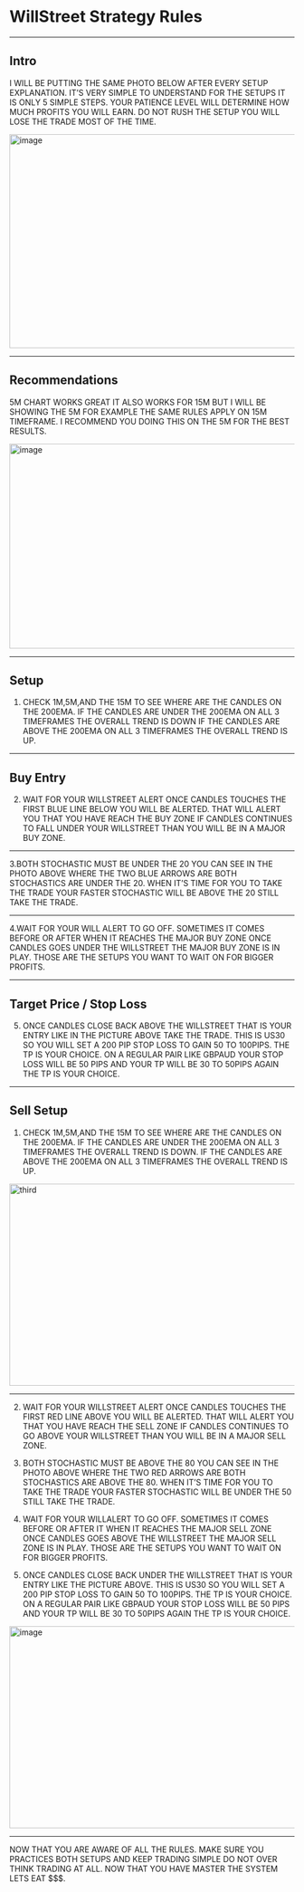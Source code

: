 # WillStreet Strategy Rules

--------------------------------------------------

## Intro

I WILL BE PUTTING THE SAME
PHOTO BELOW AFTER EVERY
SETUP EXPLANATION. IT’S
VERY SIMPLE TO UNDERSTAND
FOR THE SETUPS IT IS ONLY 5
SIMPLE STEPS. YOUR PATIENCE
LEVEL WILL DETERMINE HOW
MUCH PROFITS YOU WILL
EARN. DO NOT RUSH THE
SETUP YOU WILL LOSE THE
TRADE MOST OF THE TIME.

<img width="667" height="378" alt="image" src="https://github.com/user-attachments/assets/c95972bd-339d-49b7-a802-f2d9f5fa9f08" />

--------------------------------------------------

## Recommendations

5M CHART WORKS GREAT IT
ALSO WORKS FOR 15M BUT I
WILL BE SHOWING THE 5M
FOR EXAMPLE THE SAME
RULES APPLY ON 15M
TIMEFRAME. I RECOMMEND
YOU DOING THIS ON THE 5M
FOR THE BEST RESULTS.

<img width="633" height="362" alt="image" src="https://github.com/user-attachments/assets/cc1d0297-ffd5-4b94-a215-3d71210e458e" />

--------------------------------------------------

## Setup

1. CHECK 1M,5M,AND THE
15M TO SEE WHERE ARE
THE CANDLES ON THE
200EMA. IF THE CANDLES
ARE UNDER THE 200EMA
ON ALL 3 TIMEFRAMES THE
OVERALL TREND IS DOWN
IF THE CANDLES ARE
ABOVE THE 200EMA ON
ALL 3 TIMEFRAMES THE
OVERALL TREND IS UP.

--------------------------------------------------

## Buy Entry

2. WAIT FOR YOUR
WILLSTREET ALERT ONCE
CANDLES TOUCHES THE
FIRST BLUE LINE BELOW
YOU WILL BE ALERTED.
THAT WILL ALERT YOU
THAT YOU HAVE REACH
THE BUY ZONE IF CANDLES
CONTINUES TO FALL UNDER
YOUR WILLSTREET THAN
YOU WILL BE IN A
MAJOR BUY ZONE.

--------------------------------------------------

3.BOTH STOCHASTIC MUST BE
UNDER THE 20 YOU CAN SEE IN
THE PHOTO ABOVE WHERE
THE TWO BLUE ARROWS ARE
BOTH STOCHASTICS ARE
UNDER THE 20. WHEN IT’S
TIME FOR YOU TO TAKE THE
TRADE YOUR FASTER
STOCHASTIC WILL BE ABOVE
THE 20 STILL TAKE THE TRADE.

--------------------------------------------------

4.WAIT FOR YOUR WILL ALERT
TO GO OFF. SOMETIMES IT
COMES BEFORE OR AFTER
WHEN IT REACHES THE MAJOR
BUY ZONE ONCE CANDLES
GOES UNDER THE WILLSTREET
THE MAJOR BUY ZONE IS IN
PLAY. THOSE ARE THE SETUPS
YOU WANT TO WAIT ON FOR
BIGGER PROFITS.

--------------------------------------------------

## Target Price / Stop Loss

5. ONCE CANDLES CLOSE BACK
ABOVE THE WILLSTREET THAT
IS YOUR ENTRY LIKE IN THE
PICTURE ABOVE TAKE THE
TRADE. THIS IS US30 SO YOU
WILL SET A 200 PIP STOP LOSS
TO GAIN 50 TO 100PIPS. THE
TP IS YOUR CHOICE. ON A
REGULAR PAIR LIKE GBPAUD
YOUR STOP LOSS WILL BE 50
PIPS AND YOUR TP WILL BE 30
TO 50PIPS AGAIN THE TP IS
YOUR CHOICE.

--------------------------------------------------

## Sell Setup

1. CHECK 1M,5M,AND THE
15M TO SEE WHERE ARE
THE CANDLES ON THE
200EMA. IF THE CANDLES
ARE UNDER THE 200EMA
ON ALL 3 TIMEFRAMES THE
OVERALL TREND IS DOWN.
IF THE CANDLES ARE
ABOVE THE 200EMA ON
ALL 3 TIMEFRAMES THE
OVERALL TREND IS UP.

<img width="628" height="357" alt="third" src="https://github.com/user-attachments/assets/c7461a55-5220-4307-bfd3-cbd1064b3ea8" />

--------------------------------------------------

2. WAIT FOR YOUR
WILLSTREET ALERT ONCE
CANDLES TOUCHES THE
FIRST RED LINE ABOVE YOU
WILL BE ALERTED. THAT
WILL ALERT YOU THAT YOU
HAVE REACH THE SELL
ZONE IF CANDLES
CONTINUES TO GO ABOVE
YOUR WILLSTREET THAN
YOU WILL BE IN A MAJOR
SELL ZONE.

3. BOTH STOCHASTIC MUST
BE ABOVE THE 80 YOU CAN
SEE IN THE PHOTO ABOVE
WHERE THE TWO RED
ARROWS ARE BOTH
STOCHASTICS ARE ABOVE
THE 80. WHEN IT’S TIME
FOR YOU TO TAKE THE
TRADE YOUR FASTER
STOCHASTIC WILL BE
UNDER THE 50 STILL TAKE
THE TRADE.

4. WAIT FOR YOUR
WILLALERT TO GO OFF.
SOMETIMES IT  COMES
BEFORE OR AFTER IT WHEN
IT REACHES THE MAJOR
SELL ZONE ONCE CANDLES
GOES ABOVE THE
WILLSTREET THE MAJOR
SELL ZONE IS IN PLAY.
THOSE ARE THE SETUPS
YOU WANT TO WAIT ON
FOR BIGGER PROFITS.


5. ONCE CANDLES CLOSE
BACK UNDER THE
WILLSTREET THAT IS YOUR
ENTRY LIKE THE PICTURE
ABOVE. THIS IS US30 SO
YOU WILL SET A 200 PIP
STOP LOSS TO GAIN 50 TO
100PIPS. THE TP IS YOUR
CHOICE. ON A REGULAR
PAIR LIKE GBPAUD YOUR
STOP LOSS WILL BE 50 PIPS
AND YOUR TP WILL BE 30
TO 50PIPS AGAIN THE TP IS
YOUR CHOICE.


<img width="630" height="357" alt="image" src="https://github.com/user-attachments/assets/c55d9f44-8b6d-4c7d-9c66-0123bf7d3fa0" />


--------------------------------------------------

NOW THAT YOU ARE
AWARE OF ALL THE RULES.
MAKE SURE YOU
PRACTICES BOTH SETUPS
AND KEEP TRADING
SIMPLE DO NOT OVER
THINK TRADING AT ALL.
NOW THAT YOU HAVE
MASTER THE SYSTEM LETS
EAT $$$.
